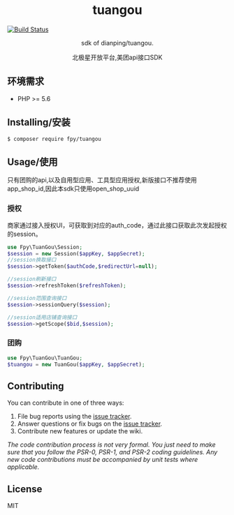 <h1 align="center"> tuangou </h1>

[![Build Status](https://travis-ci.org/fpy5627/dianping-tuangou.svg?branch=master)](https://travis-ci.org/fpy5627/dianping-tuangou)

<p align="center"> sdk of dianping/tuangou.</p>
<p align="center"> 北极星开放平台,美团api接口SDK</p>

## 环境需求
- PHP >= 5.6

## Installing/安装

```shell
$ composer require fpy/tuangou
```

## Usage/使用

只有团购的api,以及自用型应用、工具型应用授权,新版接口不推荐使用app_shop_id,因此本sdk只使用open_shop_uuid

### 授权
商家通过接入授权UI，可获取到对应的auth_code，通过此接口获取此次发起授权的session。
```php
use Fpy\TuanGou\Session;
$session = new Session($appKey, $appSecret);
//session换取接口
$session->getToken($authCode,$redirectUrl=null);

//session刷新接口
$session->refreshToken($refreshToken);

//session范围查询接口
$session->sessionQuery($session);

//session适用店铺查询接口
$session->getScope($bid,$session);
```

### 团购
```php
use Fpy\TuanGou\TuanGou;
$tuangou = new TuanGou($appKey, $appSecret);
```


## Contributing

You can contribute in one of three ways:

1. File bug reports using the [issue tracker](https://github.com/fpy/tuangou/issues).
2. Answer questions or fix bugs on the [issue tracker](https://github.com/fpy/tuangou/issues).
3. Contribute new features or update the wiki.

_The code contribution process is not very formal. You just need to make sure that you follow the PSR-0, PSR-1, and PSR-2 coding guidelines. Any new code contributions must be accompanied by unit tests where applicable._

## License

MIT